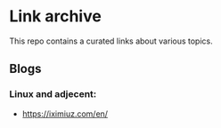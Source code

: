 # Link archive

This repo contains a curated links about various topics.

## Blogs

### Linux and adjecent:

- https://iximiuz.com/en/
